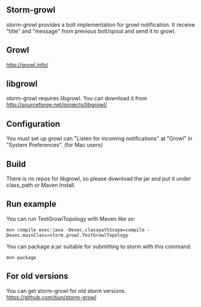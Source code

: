 ## Storm-growl

storm-growl provides a bolt implementation for growl notification.
It receive "title" and "message" from previous bolt/spout and send it to growl.

## Growl

http://growl.info/

## libgrowl

storm-growl requires libgrowl. You can download it from  http://sourceforge.net/projects/libgrowl/

## Configuration

You must set up growl can "Listen for incoming notifications" at "Growl" in "System Preferences". (for Mac users)

## Build

There is no repos for libgrowl, so please download the jar and put it under class_path or Maven Install.

## Run example

You can run TestGrowlTopology with Maven like so:
```
mvn compile exec:java -Dexec.classpathScope=compile -Dexec.mainClass=storm.growl.TestGrowlTopology
```

You can package a jar suitable for submitting to storm with this command:
```
mvn package
```

## For old versions

You can get storm-growl for old storm versions. https://github.com/tjun/storm-growl
